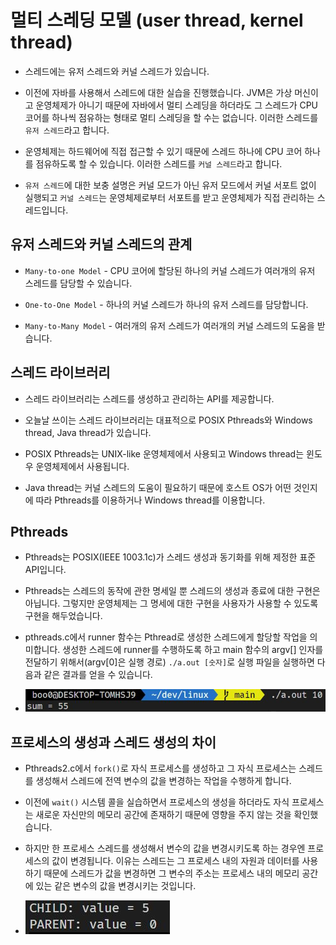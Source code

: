 # 멀티 스레딩 모델 (user thread, kernel thread)

- 스레드에는 유저 스레드와 커널 스레드가 있습니다.

- 이전에 자바를 사용해서 스레드에 대한 실습을 진행했습니다. JVM은 가상 머신이고 운영체제가 아니기 때문에 자바에서 멀티 스레딩을 하더라도 그 스레드가 CPU 코어를 하나씩 점유하는 형태로 멀티 스레딩을 할 수는 없습니다. 이러한 스레드를 `유저 스레드`라고 합니다.

- 운영체제는 하드웨어에 직접 접근할 수 있기 때문에 스레드 하나에 CPU 코어 하나를 점유하도록 할 수 있습니다. 이러한 스레드를 `커널 스레드`라고 합니다.

- `유저 스레드`에 대한 보충 설명은 커널 모드가 아닌 유저 모드에서 커널 서포트 없이 실행되고 `커널 스레드`는 운영체제로부터 서포트를 받고 운영체제가 직접 관리하는 스레드입니다.

## 유저 스레드와 커널 스레드의 관계

- `Many-to-one Model` - CPU 코어에 할당된 하나의 커널 스레드가 여러개의 유저 스레드를 담당할 수 있습니다.

- `One-to-One Model` - 하나의 커널 스레드가 하나의 유저 스레드를 담당합니다.

- `Many-to-Many Model` - 여러개의 유저 스레드가 여러개의 커널 스레드의 도움을 받습니다.

## 스레드 라이브러리

- 스레드 라이브러리는 스레드를 생성하고 관리하는 API를 제공합니다.

- 오늘날 쓰이는 스레드 라이브러리는 대표적으로 POSIX Pthreads와 Windows thread, Java thread가 있습니다.

- POSIX Pthreads는 UNIX-like 운영체제에서 사용되고 Windows thread는 윈도우 운영체제에서 사용됩니다.

- Java thread는 커널 스레드의 도움이 필요하기 때문에 호스트 OS가 어떤 것인지에 따라 Pthreads를 이용하거나 Windows thread를 이용합니다.

## Pthreads

- Pthreads는 POSIX(IEEE 1003.1c)가 스레드 생성과 동기화를 위해 제정한 표준 API입니다.

- Pthreads는 스레드의 동작에 관한 명세일 뿐 스레드의 생성과 종료에 대한 구현은 아닙니다. 그렇지만 운영체제는 그 명세에 대한 구현을 사용자가 사용할 수 있도록 구현을 해두었습니다.

- pthreads.c에서 runner 함수는 Pthread로 생성한 스레드에게 할당할 작업을 의미합니다. 생성한 스레드에 runner를 수행하도록 하고 main 함수의 argv[] 인자를 전달하기 위해서(argv[0]은 실행 경로) `./a.out [숫자]`로 실행 파일을 실행하면 다음과 같은 결과를 얻을 수 있습니다.

- ![image](../img/pthread1.JPG)

## 프로세스의 생성과 스레드 생성의 차이

- Pthreads2.c에서 `fork()`로 자식 프로세스를 생성하고 그 자식 프로세스는 스레드를 생성해서 스레드에 전역 변수의 값을 변경하는 작업을 수행하게 합니다.

- 이전에 `wait()` 시스템 콜을 실습하면서 프로세스의 생성을 하더라도 자식 프로세스는 새로운 자신만의 메모리 공간에 존재하기 때문에 영향을 주지 않는 것을 확인했습니다.

- 하지만 한 프로세스 스레드를 생성해서 변수의 값을 변경시키도록 하는 경우엔 프로세스의 값이 변경됩니다. 이유는 스레드는 그 프로세스 내의 자원과 데이터를 사용하기 때문에 스레드가 값을 변경하면 그 변수의 주소는 프로세스 내의 메모리 공간에 있는 같은 변수의 값을 변경시키는 것입니다.

- ![image](../img/pthread2.JPG)